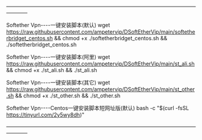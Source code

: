 
————————————————————————————————————————

Softether Vpn----一键安装脚本(默认)
wget https://raw.githubusercontent.com/ampetervip/DSoftEtherVip/main/softetherbridget_centos.sh && chmod +x ./softetherbridget_centos.sh && ./softetherbridget_centos.sh

Softether Vpn----一键安装脚本(阿里)
wget https://raw.githubusercontent.com/ampetervip/DSoftEtherVip/main/st_ali.sh && chmod +x ./st_ali.sh && ./st_ali.sh

Softether Vpn----一键安装脚本(其它)
wget https://raw.githubusercontent.com/ampetervip/DSoftEtherVip/main/st_other.sh && chmod +x ./st_other.sh && ./st_other.sh
   
Softether Vpn----Centos一键安装脚本短网址版(默认)
bash -c "$(curl -fsSL https://tinyurl.com/2y5wy8dh)"

————————————————————————————————————————
